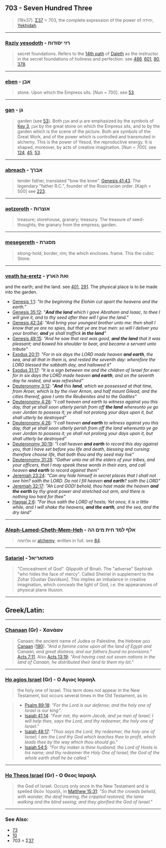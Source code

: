 ## 703 - Seven Hundred Three
> (19x37). [Σ37](Σ37) = 703, the complete expression of the power of יחידה, [Yekhidah](/keys/IChIDh).

---

### [Raziy yesodoth](/keys/RZI.ISVDVTh) - רזי יסודות
> secret foundations. Refers to the [14th path](14) of [Daleth](/keys/D) as the instructor in the secret foundations of holiness and perfection. see [486](486), [601](601), [80](80), [378](378).

---

### [eben](/keys/ABNf) - אבן
> stone. Upon which the Empress sits. [Nun = 700]. see [53](53).

---

### [gan](/keys/GNf) - גן
> garden (see [53](53)). Both אבן and גן are emphasized by the symbols of [Key 3](3), אבן by the great stone on which the Empress sits, and to by the garden which is the scene of the picture. Both are symbols of the Great Work, and of the power which is controlled and transmuted in alchemy. This is the power of Yesod, the reproductive energy. It is shaped, moreover, by acts of creative imagination. [Nun = 700]. see [124](124), [45](45), [53](53).

---

### [abreach](/keys/ABRKf) - אברך
> tender father, translated "bow the knee". [Genesis 41:43](http://biblehub.com/genesis/41-43.htm). The legendary "father R.C.", founder of the Rosicrucian order. [Kaph = 500] see [223](223).

---

### [aotzoroth](/keys/AVTzRVTh) - אוצרות
> treasure; storehouse, granary; treasury. The treasure of seed-thoughts; the granary from the empress; garden.

---

### [mesegereth](/keys/MSGRTh) - מסגרת
> strong-hold; border, rim; the which encloses. frame. This the cubic Stone.

---

### [veath ha-eretz](/keys/VATh.HARTz) - ואת הארץ
and the earth; and the land. see [401](401), [291](291). The physical place is to be made into the garden.

- [Genesis 1:1](http://biblehub.com/genesis/1-1.htm): *"In the beginning the Elohim cut apart the heavens and the earth."*
- [Genesis 35:12](https://biblehub.com/genesis/35-12.htm): *"**And the land** which I gave Abraham and Isaac, to thee I will give it, and to thy seed after thee will I give the land."*
- [Genesis 42:34](https://biblehub.com/genesis/42-34.htm): *"And bring your youngest brother unto me: then shall I know that ye are no spies, but that ye are true men: so will I deliver you your brother, **and** ye shall traffick **in the land**"*
- [Genesis 49:15](https://biblehub.com/genesis/49-15.htm): *"And he saw that rest was good, **and the land** that it was pleasant; and bowed his shoulder to bear, and became a servant unto tribute"*
- [Exodus 20:11](https://biblehub.com/exodus/20-11.htm): *"For in six days the LORD made heaven **and earth**, the sea, and all that in them is, and rested the seventh day: wherefore the LORD blessed the sabbath day, and hallowed it"*
- [Exodus 31:17](https://biblehub.com/exodus/31-17.htm): *"It is a sign between me and the children of Israel for ever: for in six days the LORD made heaven **and earth**, and on the seventh day he rested, and was refreshed"*
- [Deuteronomy 3:12](https://biblehub.com/deuteronomy/3-12.htm): *"**And** this **land**, which we possessed at that time, from Aroer, which is by the river Arnon, and half mount Gilead, and the cities thereof, gave I unto the Reubenites and to the Gadites"*
- [Deuteronomy 4:26](https://biblehub.com/deuteronomy/4-26.htm): *"I call heaven and earth to witness against you this day, that ye shall soon utterly perish from off **the land** whereunto ye go over Jordan to possess it; ye shall not prolong your days upon it, but shall utterly be destroyed"*
- [Deuteronomy 4:26](https://biblehub.com/deuteronomy/4-26.htm): *"I call heaven **and earth** to witness against you this day, that ye shall soon utterly perish from off the land whereunto ye go over Jordan to possess it; ye shall not prolong your days upon it, but shall utterly be destroyed"*
- [Deuteronomy 30:19](https://biblehub.com/deuteronomy/30-19.htm): *"I call heaven **and earth** to record this day against you, that I have set before you life and death, blessing and cursing: therefore choose life, that both thou and thy seed may live"*
- [Deuteronomy 31:28](https://biblehub.com/deuteronomy/31-28.htm): *"Gather unto me all the elders of your tribes, and your officers, that I may speak these words in their ears, and call heaven **and earth** to record against them"*
- [Jeremiah 23:24](https://biblehub.com/jeremiah/23-24.htm): *"Can any hide himself in secret places that I shall not see him? saith the LORD. Do not I fill heaven **and earth**? saith the LORD"*
- [Jeremiah 32:17](https://biblehub.com/jeremiah/32-17.htm): *"Ah Lord GOD! behold, thou hast made the heaven **and the earth** by thy great power and stretched out arm, and there is nothing too hard for thee"*
- [Haggai 2:6](https://biblehub.com/haggai/2-6.htm): *"For thus saith the LORD of hosts; Yet once, it is a little while, and I will shake the heavens, **and the earth**, and the sea, and the dry land"*

---

### [Aleph-Lamed-Cheth-Mem-Heh](/keys/ALP.LMD.ChITh.MIM.HH) - אלף למד חית מים הה
> אלחמה or [alchemy](/keys/ALChMH), written in full. see [84](84).

---

### [Satariel](/keys/SAThARIAL) - סאתאריאל
> "Concealment of God". Qlippoth of Binah. The "adverse" Sephirah "who hides the face of mercy". Called Sheiriel in supplement to the Zohar [Gustav Davidson]. This implies an imbalance in creative imagination, which conceals the light of God, i.e. the appearances of physical plane illusion.

---

## Greek/Latin:

---

### [Chanaan](/greek?word=chanaan) (Gr) - Χανάαν
> Canaan; the ancient name of Judea or Palestine, the Hebrew כנען [Canaan](/keys/KNON) ([190](190)). *"And a famine came upon all the land of Egypt and Canaan, and great distress; and our fathers found no provisions."* [Acts 7:11](http://biblehub.com/acts/7-11.htm). Also [Acts 13:19](http://biblehub.com/acts/13-19.htm): *"And having cast out seven nations in the land of Canaan, he distributed their land to them my lot."*

---

### [Ho agios Israel](/greek?word=o+agios+israhl) (Gr) - Ο Αγιος Ισραηλ
> the holy one of Israel. This term does not appear in the New Testament, but occurs several times in the Old Testament, as in:

> - [Psalm 89:18](http://biblehub.com/psalms/89-18.htm): *"For the Lord is our defense; and the holy one of Israel is our king"*.
> - [Isaiah 41:14](http://biblehub.com/isaiah/41-14.htm): *"Fear not, thy worm Jacob, and ye men of Israel; I will help thee, says the Lord, and thy redeemer, the holy one of Israel."*
> - [Isaiah 48:17](http://biblehub.com/isaiah/48-17.htm): *"Thus says the Lord, thy redeemer, the holy one of Israel; I am the Lord thy God which teaches thee to profit, which leads thee by the way which thou should go."*
> - [Isaiah 54:5](http://biblehub.com/isaiah/54-5.htm): *"For thy maker is thine husband; the Lord of Hosts is his name; and thy redeemer the Holy One of Israel; the God of the whole earth shall he be called."*

---

### [Ho Theos Israel](/greek?word=o+theos+israhl) (Gr) - Ο Θεος Ισραηλ
> the God of Israel. Occurs only once in the New Testament and is spelled Θεὸν Ἰσραήλ, in [Matthew 15:31](http://biblehub.com/matthew/15-31.htm): *"So that the crowds beheld, with wonder, the deaf hearing, the crippled restored, the lame walking and the blind seeing; and they glorified the God of Israel."*

---

### See Also:

- [73](73)
- [10](10)
- 703 = Σ[37](37)

